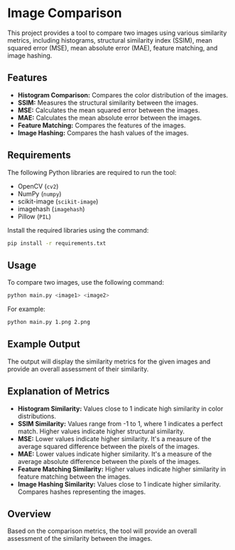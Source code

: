 # Image Comparison

This project provides a tool to compare two images using various similarity metrics, including histograms, structural similarity index (SSIM), mean squared error (MSE), mean absolute error (MAE), feature matching, and image hashing.

## Features

- **Histogram Comparison:** Compares the color distribution of the images.
- **SSIM:** Measures the structural similarity between the images.
- **MSE:** Calculates the mean squared error between the images.
- **MAE:** Calculates the mean absolute error between the images.
- **Feature Matching:** Compares the features of the images.
- **Image Hashing:** Compares the hash values of the images.

## Requirements

The following Python libraries are required to run the tool:

- OpenCV (`cv2`)
- NumPy (`numpy`)
- scikit-image (`scikit-image`)
- imagehash (`imagehash`)
- Pillow (`PIL`)

Install the required libraries using the command:

```bash
pip install -r requirements.txt
```

## Usage

To compare two images, use the following command:

```bash
python main.py <image1> <image2>
```

For example:

```bash
python main.py 1.png 2.png
```

## Example Output

The output will display the similarity metrics for the given images and provide an overall assessment of their similarity.

## Explanation of Metrics

- **Histogram Similarity:** Values close to 1 indicate high similarity in color distributions.
- **SSIM Similarity:** Values range from -1 to 1, where 1 indicates a perfect match. Higher values indicate higher structural similarity.
- **MSE:** Lower values indicate higher similarity. It's a measure of the average squared difference between the pixels of the images.
- **MAE:** Lower values indicate higher similarity. It's a measure of the average absolute difference between the pixels of the images.
- **Feature Matching Similarity:** Higher values indicate higher similarity in feature matching between the images.
- **Image Hashing Similarity:** Values close to 1 indicate higher similarity. Compares hashes representing the images.

## Overview

Based on the comparison metrics, the tool will provide an overall assessment of the similarity between the images.
